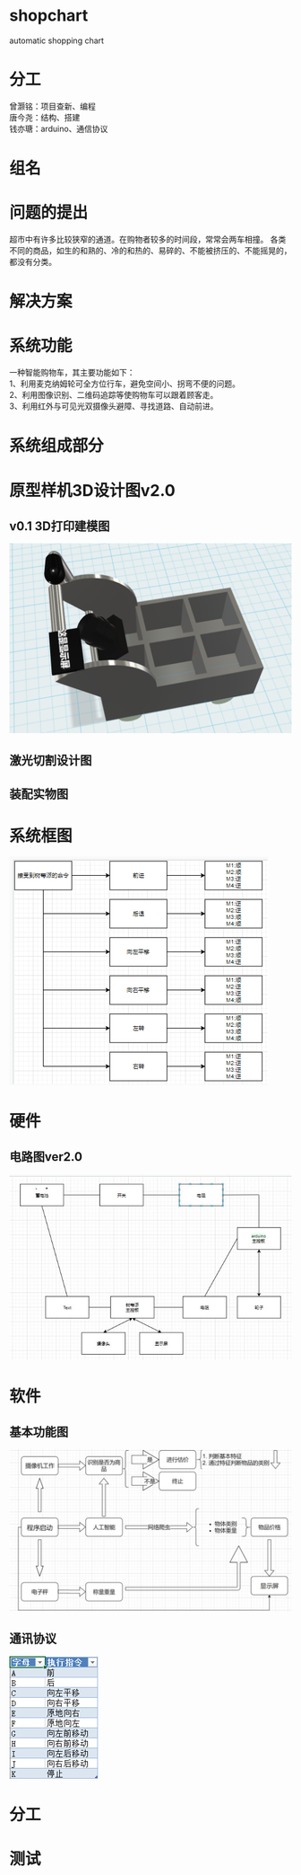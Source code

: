 # shopchart
automatic shopping chart 

# 分工
曾灏铭：项目查新、编程  
唐今尧：结构、搭建  
钱亦瑭：arduino、通信协议

# 组名


# 问题的提出  
  超市中有许多比较狭窄的通道。在购物者较多的时间段，常常会两车相撞。
	各类不同的商品，如生的和熟的、冷的和热的、易碎的、不能被挤压的、不能摇晃的，都没有分类。  



# 解决方案


# 系统功能
一种智能购物车，其主要功能如下：    
  1、利用麦克纳姆轮可全方位行车，避免空间小、拐弯不便的问题。  
  2、利用图像识别、二维码追踪等使购物车可以跟着顾客走。  
  3、利用红外与可见光双摄像头避障、寻找道路、自动前进。
 # 系统组成部分




# 原型样机3D设计图v2.0




## v0.1 3D打印建模图
![](https://github.com/castic2020/shopchart/blob/master/%E5%BB%BA%E6%A8%A1.png)

## 激光切割设计图

## 装配实物图

# 系统框图
![](https://github.com/castic2020/shopchart/blob/master/arduino.picture.wheels.jpg)  

# 硬件

## 电路图ver2.0
![](https://github.com/castic2020/shopchart/blob/master/20191220.jpg)

# 软件  
## 基本功能图
![](https://github.com/castic2020/shopchart/blob/master/AI%20trolley.jpg)   
## 通讯协议  
![](https://github.com/castic2020/shopchart/blob/master/捕获.PNG)

# 分工


# 测试


